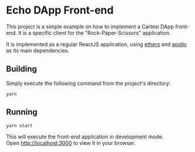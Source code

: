# Echo DApp Front-end

This project is a simple example on how to implement a Cartesi DApp front-end.
It is a specific client for the "Rock-Paper-Scissors" application.

It is implemented as a regular ReactJS application, using [ethers](https://docs.ethers.io/) and [apollo](https://www.apollographql.com/docs/react/) as its main dependencies.

## Building

Simply execute the following command from the project's directory:

```shell
yarn
```

## Running

```shell
yarn start
```

This will execute the front-end application in development mode.\
Open [http://localhost:3000](http://localhost:3000) to view it in your browser.
